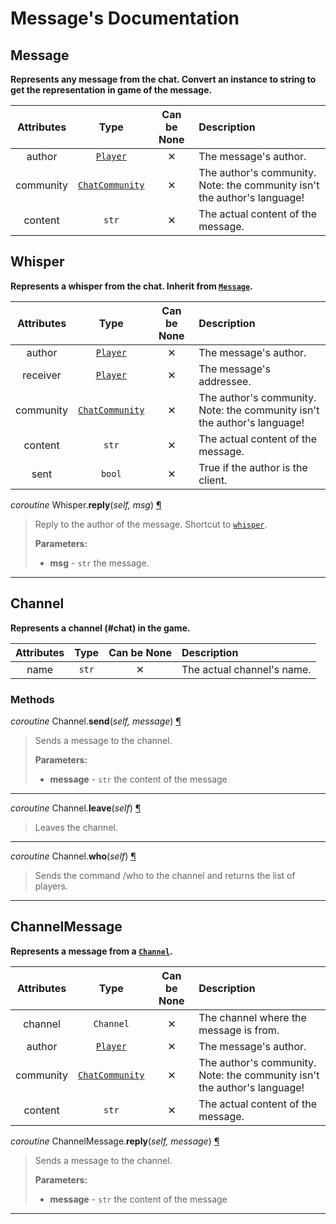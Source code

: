 # Message's Documentation

## Message
**Represents any message from the chat.
Convert an instance to string to get the representation in game of the message.**

| Attributes | Type | Can be None | Description |
| :-: | :-: | :-: | :-- |
| author | [`Player`](Player.md) | ✕ |  The message's author. |
| community | [`ChatCommunity`](Enums.md#ChatCommunity) | ✕ |  The author's community. Note: the community isn't the author's language! |
| content | `str` | ✕ |  The actual content of the message. |

## Whisper
**Represents a whisper from the chat.
Inherit from [`Message`](#Message).**

| Attributes | Type | Can be None | Description |
| :-: | :-: | :-: | :-- |
| author | [`Player`](Player.md) | ✕ |  The message's author. |
| receiver | [`Player`](Player.md) | ✕ |  The message's addressee. |
| community | [`ChatCommunity`](Enums.md#ChatCommunity) | ✕ |  The author's community. Note: the community isn't the author's language! |
| content | `str` | ✕ |  The actual content of the message. |
| sent | `bool` | ✕ |  True if the author is the client. |

_coroutine_ Whisper.**reply**(_self, msg_) <a id="Whisper.reply" href="#Whisper.reply">¶</a>
>
>Reply to the author of the message. Shortcut to [`whisper`](Client.md#Client.whisper).
>
>__Parameters:__
> * **msg** - `str` the message.

---

## Channel
**Represents a channel (#chat) in the game.**

| Attributes | Type | Can be None | Description |
| :-: | :-: | :-: | :-- |
| name | `str` | ✕ |  The actual channel's name. |


### Methods
_coroutine_ Channel.**send**(_self, message_) <a id="Channel.send" href="#Channel.send">¶</a>
>
>Sends a message to the channel.
>
>__Parameters:__
> * **message** - `str` the content of the message

---

_coroutine_ Channel.**leave**(_self_) <a id="Channel.leave" href="#Channel.leave">¶</a>
>
>Leaves the channel.
---

_coroutine_ Channel.**who**(_self_) <a id="Channel.who" href="#Channel.who">¶</a>
>
>Sends the command /who to the channel and returns the list of players.
---

## ChannelMessage
**Represents a message from a [`Channel`](#Channel).**

| Attributes | Type | Can be None | Description |
| :-: | :-: | :-: | :-- |
| channel | `Channel` | ✕ |  The channel where the message is from. |
| author | [`Player`](Player.md) | ✕ |  The message's author. |
| community | [`ChatCommunity`](Enums.md#ChatCommunity) | ✕ |  The author's community. Note: the community isn't the author's language! |
| content | `str` | ✕ |  The actual content of the message. |

_coroutine_ ChannelMessage.**reply**(_self, message_) <a id="ChannelMessage.reply" href="#ChannelMessage.reply">¶</a>
>
>Sends a message to the channel.
>
>__Parameters:__
> * **message** - `str` the content of the message

---

